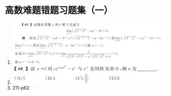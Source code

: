 # 高数难题错题习题集（一）
1. ![Snipaste_2020-12-13_21-12-49](/assets/Snipaste_2020-12-13_21-12-49.png)
2. ![Snipaste_2020-12-13_21-58-52](/assets/Snipaste_2020-12-13_21-58-52.png)
3. 211-p62